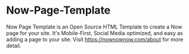 # Now-Page-Template
Now Page Template is an Open Source HTML Template to create a Now page for your site. It's Mobile-First, Social Media optimized, and easy as adding a page to your site. Visit https://nownownow.com/about for more detail.
